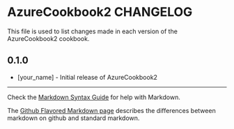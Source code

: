 AzureCookbook2 CHANGELOG
========================

This file is used to list changes made in each version of the AzureCookbook2 cookbook.

0.1.0
-----
- [your_name] - Initial release of AzureCookbook2

- - -
Check the [Markdown Syntax Guide](http://daringfireball.net/projects/markdown/syntax) for help with Markdown.

The [Github Flavored Markdown page](http://github.github.com/github-flavored-markdown/) describes the differences between markdown on github and standard markdown.
